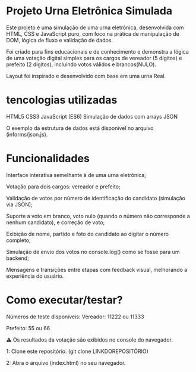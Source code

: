 # Projeto Urna Eletrônica Simulada
Este projeto é uma simulação de uma urna eletrônica, desenvolvida com HTML, CSS e JavaScript puro, com foco na prática de manipulação de DOM, lógica de fluxo e validação de dados.

Foi criado para fins educacionais e de conhecimento e demonstra a lógica de uma votação digital simples para os cargos de vereador (5 dígitos) e prefeito (2 dígitos), incluindo votos válidos e brancos(NULO).

Layout foi inspirado e desenvolvido com base em uma urna Real.

# tencologias utilizadas
HTML5
CSS3
JavaScript (ES6)
Simulação de dados com arrays JSON

O exemplo da estrutura de dados está disponivel no arquivo (informs/json.js).

# Funcionalidades
Interface interativa semelhante à de uma urna eletrônica;

Votação para dois cargos: vereador e prefeito;

Validação de votos por número de identificação do candidato (simulação via JSON);

Suporte a voto em branco, voto nulo (quando o número não corresponde a nenhum candidato), e correção de voto;

Exibição de nome, partido e foto do candidato ao digitar o número completo;

Simulação de envio dos votos no console.log() como se fosse para um backend;

Mensagens e transições entre etapas com feedback visual, melhorando a experiência do usuário.

# Como executar/testar?

Números de teste disponíveis:
Vereador: 11222 ou 11333

Prefeito: 55 ou 66

⚠️ Os resultados da votação são exibidos no console do navegador.

1: Clone este repositório.
(git clone LINKDOREPOSITÓRIO)

2: Abra o arquivo (index.html) no seu navegador.
